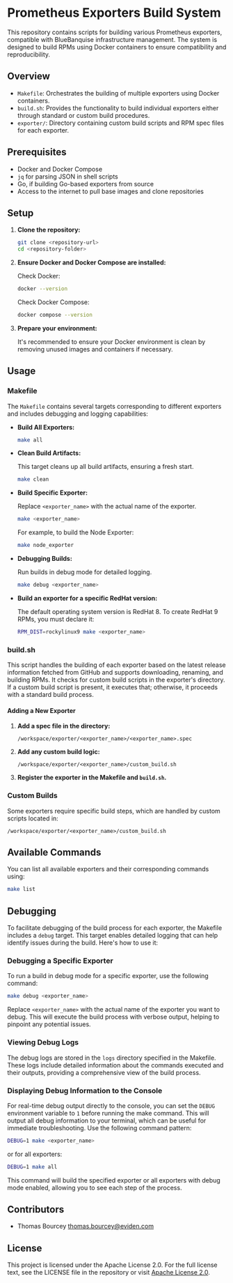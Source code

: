 # Prometheus Exporters Build System

This repository contains scripts for building various Prometheus exporters, compatible with BlueBanquise infrastructure management. The system is designed to build RPMs using Docker containers to ensure compatibility and reproducibility.

## Overview

- `Makefile`: Orchestrates the building of multiple exporters using Docker containers.
- `build.sh`: Provides the functionality to build individual exporters either through standard or custom build procedures.
- `exporter/`: Directory containing custom build scripts and RPM spec files for each exporter.

## Prerequisites

- Docker and Docker Compose
- `jq` for parsing JSON in shell scripts
- Go, if building Go-based exporters from source
- Access to the internet to pull base images and clone repositories

## Setup

1. **Clone the repository:**

    ```bash
    git clone <repository-url>
    cd <repository-folder>
    ```

2. **Ensure Docker and Docker Compose are installed:**

    Check Docker:

    ```bash
    docker --version
    ```

    Check Docker Compose:

    ```bash
    docker compose --version
    ```

3. **Prepare your environment:**

    It's recommended to ensure your Docker environment is clean by removing unused images and containers if necessary.

## Usage

### Makefile

The `Makefile` contains several targets corresponding to different exporters and includes debugging and logging capabilities:

- **Build All Exporters:**

    ```bash
    make all
    ```

- **Clean Build Artifacts:**

    This target cleans up all build artifacts, ensuring a fresh start.

    ```bash
    make clean
    ```

- **Build Specific Exporter:**

    Replace `<exporter_name>` with the actual name of the exporter.

    ```bash
    make <exporter_name>
    ```

    For example, to build the Node Exporter:

    ```bash
    make node_exporter
    ```

- **Debugging Builds:**

    Run builds in debug mode for detailed logging.

    ```bash
    make debug <exporter_name>
    ```

- **Build an exporter for a specific RedHat version:**

    The default operating system version is RedHat 8. To create RedHat 9 RPMs, you must declare it: 

    ```bash
    RPM_DIST=rockylinux9 make <exporter_name>
    ```

### build.sh

This script handles the building of each exporter based on the latest release information fetched from GitHub and supports downloading, renaming, and building RPMs. It checks for custom build scripts in the exporter's directory. If a custom build script is present, it executes that; otherwise, it proceeds with a standard build process.

#### Adding a New Exporter

1. **Add a spec file in the directory:**

    `/workspace/exporter/<exporter_name>/<exporter_name>.spec`

2. **Add any custom build logic:**

    `/workspace/exporter/<exporter_name>/custom_build.sh`

3. **Register the exporter in the Makefile and `build.sh`.**

### Custom Builds

Some exporters require specific build steps, which are handled by custom scripts located in:

```plaintext
/workspace/exporter/<exporter_name>/custom_build.sh
```

## Available Commands

You can list all available exporters and their corresponding commands using:

```bash
make list
```

## Debugging

To facilitate debugging of the build process for each exporter, the Makefile includes a `debug` target. This target enables detailed logging that can help identify issues during the build. Here's how to use it:

### Debugging a Specific Exporter

To run a build in debug mode for a specific exporter, use the following command:

```bash
make debug <exporter_name>
```

Replace `<exporter_name>` with the actual name of the exporter you want to debug. This will execute the build process with verbose output, helping to pinpoint any potential issues.

### Viewing Debug Logs

The debug logs are stored in the `logs` directory specified in the Makefile. These logs include detailed information about the commands executed and their outputs, providing a comprehensive view of the build process.


### Displaying Debug Information to the Console

For real-time debug output directly to the console, you can set the `DEBUG` environment variable to `1` before running the make command. This will output all debug information to your terminal, which can be useful for immediate troubleshooting. Use the following command pattern:

```bash
DEBUG=1 make <exporter_name>
```

or for all exporters:

```bash
DEBUG=1 make all
```

This command will build the specified exporter or all exporters with debug mode enabled, allowing you to see each step of the process.

## Contributors

- Thomas Bourcey <thomas.bourcey@eviden.com>

## License

This project is licensed under the Apache License 2.0. For the full license text, see the LICENSE file in the repository or visit [Apache License 2.0](https://www.apache.org/licenses/LICENSE-2.0).



